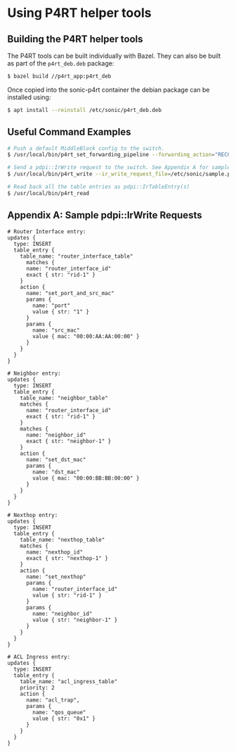 # Using P4RT helper tools

## Building the P4RT helper tools

The P4RT tools can be built individually with Bazel. They can also be built as
part of the `p4rt_deb.deb` package:

```bash
$ bazel build //p4rt_app:p4rt_deb
```

Once copied into the sonic-p4rt container the debian package can be installed
using:

```bash
$ apt install --reinstall /etc/sonic/p4rt_deb.deb
```

## Useful Command Examples

```bash
# Push a default MiddleBlock config to the switch.
$ /usr/local/bin/p4rt_set_forwarding_pipeline --forwarding_action="RECONCILE_AND_COMMIT" --default_middleblock_p4info
```

```bash
# Send a pdpi::IrWrite request to the switch. See Appendix A for sample files.
$ /usr/local/bin/p4rt_write --ir_write_request_file=/etc/sonic/sample.pb.txt
```

```bash
# Read back all the table entries as pdpi::IrTableEntry(s)
$ /usr/local/bin/p4rt_read
```

## Appendix A: Sample pdpi::IrWrite Requests

```
# Router Interface entry:
updates {
  type: INSERT
  table_entry {
    table_name: "router_interface_table"
      matches {
      name: "router_interface_id"
      exact { str: "rid-1" }
    }
    action {
      name: "set_port_and_src_mac"
      params {
        name: "port"
        value { str: "1" }
      }
      params {
        name: "src_mac"
        value { mac: "00:00:AA:AA:00:00" }
      }
    }
  }
}
```

```
# Neighbor entry:
updates {
  type: INSERT
  table_entry {
    table_name: "neighbor_table"
    matches {
      name: "router_interface_id"
      exact { str: "rid-1" }
    }
    matches {
      name: "neighbor_id"
      exact { str: "neighbor-1" }
    }
    action {
      name: "set_dst_mac"
      params {
        name: "dst_mac"
        value { mac: "00:00:BB:BB:00:00" }
      }
    }
  }
}
```

```
# Nexthop entry:
updates {
  type: INSERT
  table_entry {
    table_name: "nexthop_table"
    matches {
      name: "nexthop_id"
      exact { str: "nexthop-1" }
    }
    action {
      name: "set_nexthop"
      params {
        name: "router_interface_id"
        value { str: "rid-1" }
      }
      params {
        name: "neighbor_id"
        value { str: "neighbor-1" }
      }
    }
  }
}
```

```
# ACL Ingress entry:
updates {
  type: INSERT
  table_entry {
    table_name: "acl_ingress_table"
    priority: 2
    action {
      name: "acl_trap",
      params {
        name: "qos_queue"
        value { str: "0x1" }
      }
    }
  }
}
```
